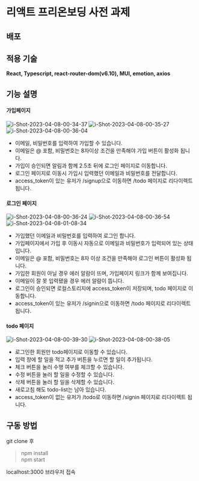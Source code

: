 # 리액트 프리온보딩 사전 과제


## 배포

## 적용 기술
<strong>React, Typescript, react-router-dom(v6.10), MUI, emotion, axios</strong>

## 기능 설명
#### 가입페이지
<img src="https://i.ibb.co/g7VwXjp/i-Shot-2023-04-08-00-34-37.png" alt="i-Shot-2023-04-08-00-34-37" border="0">
<img src="https://i.ibb.co/zmmWj9s/i-Shot-2023-04-08-00-35-27.png" alt="i-Shot-2023-04-08-00-35-27" border="0">
<img src="https://i.ibb.co/LSznrdC/i-Shot-2023-04-08-00-36-04.png" alt="i-Shot-2023-04-08-00-36-04" border="0">

- 이메일, 비밀번호를 입력하여 가입할 수 있습니다.
- 이메일은 @ 포함, 비밀번호는 8자이상 조건을 만족해야 가입 버튼이 활성화 됩니다.
- 가입이 승인되면 알림과 함께 2.5초 뒤에 로그인 페이지로 이동합니다.
- 로그인 페이지로 이동시 가입시 입력했던 이메일과 비밀번호를 전달합니다.
- access_token이 있는 유저가 /signup으로 이동하면 /todo 페이지로 리다이렉트 됩니다.

#### 로그인 페이지
<img src="https://i.ibb.co/XxqXrcD/i-Shot-2023-04-08-00-36-24.png" alt="i-Shot-2023-04-08-00-36-24" border="0">
<img src="https://i.ibb.co/d5VykZx/i-Shot-2023-04-08-00-36-54.png" alt="i-Shot-2023-04-08-00-36-54" border="0">
<img src="https://i.ibb.co/2srHnbg/i-Shot-2023-04-08-01-08-34.png" alt="i-Shot-2023-04-08-01-08-34" border="0">

- 가입했던 이메일과 비밀번호를 입력하여 로그인 합니다.
- 가입페이지에서 가입 후 이동시 자동으로 이메일과 비밀번호가 입력되어 있는 상태입니다.
- 이메일은 @ 포함, 비밀번호는 8자 이상 조건을 만족해야 로그인 버튼이 활성화 됩니다.
- 가입한 회원이 아닐 경우 에러 알람이 뜨며, 가입페이지 링크가 함께 보여집니다.
- 이메일이 잘 못 입력됐을 경우 에러 알람이 뜹니다.
- 로그인이 승인되면 로컬스토리지에 access_token이 저장되며, todo 페이지로 이동합니다.
- access_token이 있는 유저가 /signin으로 이동하면 /todo 페이지로 리다이렉트 됩니다.


#### todo 페이지
<img src="https://i.ibb.co/wsp5mLh/i-Shot-2023-04-08-00-39-30.png" alt="i-Shot-2023-04-08-00-39-30" border="0">
<img src="https://i.ibb.co/5WqqKTg/i-Shot-2023-04-08-00-38-05.png" alt="i-Shot-2023-04-08-00-38-05" border="0">

- 로그인한 회원만 todo페이지로 이동할 수 있습니다.
- 입력 창에 할 일을 적고 추가 버튼을 누르면 할 일이 추가됩니다.
- 체크 버튼을 눌러 수행 여부를 체크할 수 있습니다.
- 수정 버튼을 눌러 할 일을 수정할 수 있습니다.
- 삭제 버튼을 눌러 할 일을 삭제할 수 있습니다.
- 새로고침 해도 todo-list는 남아 있습니다.
- access_token이 없는 유저가 /todo로 이동하면 /signin 페이지로 리다이렉트 됩니다.






## 구동 방법
git clone 후

 > npm install<br/>
 > npm start

<p>localhost:3000 브라우저 접속</p>
